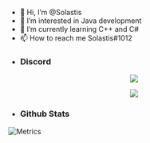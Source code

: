 - 👋 Hi, I’m @Solastis
- 👀 I’m interested in Java development
- 🌱 I’m currently learning C++ and C#
- 📫 How to reach me Solastis#1012
- ### Discord
<p align="center">
  <img src="https://discord.c99.nl/widget/theme-1/812584380303147028.png" />
</p>
<p align="center">
  <img src="https://discord.c99.nl/widget/theme-1/812584380303147028.png" />
</p>

- ### Github Stats
![Metrics](https://metrics.lecoq.io/Solastis?template=classic&config.timezone=Europe%2FBerlin)

